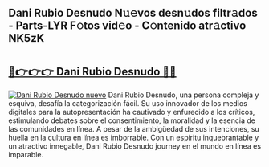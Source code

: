 ## Dani Rubio Desnudo N𝚞𝚎vos desn𝚞dos filtr𝚊dos - Parts-LYR F𝚘tos vid𝚎o - C𝚘ntenido atr𝚊ctivo NK5zK

# <h2><a href="http://mb0hzz.tromn.icu/?c=Dani+Rubio+Desnudo">🔗👉👉👉 Dani Rubio Desnudo 🔗🔗</a></h2>

[![Dani Rubio Desnudo nuevo](https://i.imgur.com/pEAQMta.gif)](http://mb0hzz.tromn.icu/?c=Dani+Rubio+Desnudo)
Dani Rubio Desnudo, una persona compleja y esquiva, desafía la categorización fácil. Su uso innovador de los medios digitales para la autopresentación ha cautivado y enfurecido a los críticos, estimulando debates sobre el consentimiento, la moralidad y la esencia de las comunidades en línea. A pesar de la ambigüedad de sus intenciones, su huella en la cultura en línea es imborrable. Con un espíritu inquebrantable y un atractivo innegable, Dani Rubio Desnudo journey en el mundo en línea es imparable.
